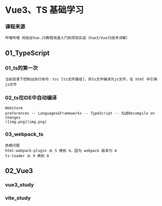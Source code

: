 # Vue3、TS 基础学习

### 课程来源 
```
哔哩哔哩 尚硅谷Vue.JS教程快速入门到项目实战（Vue3/VueJS技术详解）
```

## 01_TypeScript

### 01_ts的第一次
```
当前目录下控制台执行命令：tsc [ts文件路径]，将ts文件编译为js文件，在 html 中引用js文件
```

### 02_ts在IDE中自动编译
```
Webstorm
preferences -- Languages&Frameworks -- TypeScript -- 勾选Recompile on changes
![img.png](img.png)
```

### 03_webpack_ts
```
依赖问题
html-webpack-plugin 从 5 换到 4，因为 webpack 版本为 4
ts-loader 从 9 换到 8
```

## 02_Vue3

### vue3_study
### vite_study

